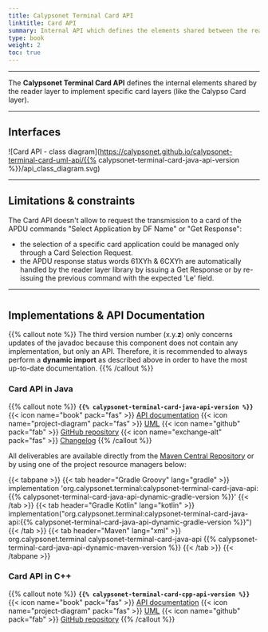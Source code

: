 ```yaml
---
title: Calypsonet Terminal Card API
linktitle: Card API
summary: Internal API which defines the elements shared between the reader layer and the card layer.
type: book
weight: 2
toc: true
---
```


---
The **Calypsonet Terminal Card API** defines the internal elements shared by the reader layer to implement specific card
layers (like the Calypso Card layer).

---
## Interfaces

![Card API - class diagram](https://calypsonet.github.io/calypsonet-terminal-card-uml-api/{{% calypsonet-terminal-card-java-api-version %}}/api_class_diagram.svg)

---
## Limitations & constraints

The Card API doesn't allow to request the transmission to a card of the APDU commands "Select Application by DF Name" 
or "Get Response":
- the selection of a specific card application could be managed only through a Card Selection Request.
- the APDU response status words 61XYh & 6CXYh are automatically handled by the reader layer library by issuing a 
  Get Response or by re-issuing the previous command with the expected 'Le' field.

---
#
## Implementations & API Documentation

{{% callout note %}}
The third version number (x.y.**z**) only concerns updates of the javadoc because this component does not contain any 
implementation, but only an API.
Therefore, it is recommended to always perform a **dynamic import** as described above in order to have the most 
up-to-date documentation.
{{% /callout %}}

### Card API in Java
{{% callout note %}}
**`{{% calypsonet-terminal-card-java-api-version %}}`**
<span class="component-metadata">{{< icon name="book" pack="fas" >}} [API documentation](https://calypsonet.github.io/calypsonet-terminal-card-java-api/)</span>
<span class="component-metadata">{{< icon name="project-diagram" pack="fas" >}} [UML](https://calypsonet.github.io/calypsonet-terminal-card-uml-api/)</span>
<span class="component-metadata">{{< icon name="github" pack="fab" >}} [GitHub repository](https://github.com/calypsonet/calypsonet-terminal-card-java-api/)</span>
<span class="component-metadata">{{< icon name="exchange-alt" pack="fas" >}} [Changelog](https://github.com/calypsonet/calypsonet-terminal-card-java-api/blob/main/CHANGELOG.md)</span>
{{% /callout %}}

All deliverables are available directly from the [Maven Central Repository](https://search.maven.org/search?q=a:calypsonet-terminal-card-java-api) or by using one of the project resource managers below:

{{< tabpane >}}
{{< tab header="Gradle Groovy" lang="gradle" >}}
implementation 'org.calypsonet.terminal:calypsonet-terminal-card-java-api:{{% calypsonet-terminal-card-java-api-dynamic-gradle-version %}}'
{{< /tab >}}
{{< tab header="Gradle Kotlin" lang="kotlin" >}}
implementation("org.calypsonet.terminal:calypsonet-terminal-card-java-api:{{% calypsonet-terminal-card-java-api-dynamic-gradle-version %}}")
{{< /tab >}}
{{< tab header="Maven" lang="xml" >}}
<dependency>
<groupId>org.calypsonet.terminal</groupId>
<artifactId>calypsonet-terminal-card-java-api</artifactId>
<version>{{% calypsonet-terminal-card-java-api-dynamic-maven-version %}}</version>
</dependency>
{{< /tab >}}
{{< /tabpane >}}

### Card API in C++
{{% callout note %}}
**`{{% calypsonet-terminal-card-cpp-api-version %}}`**
<span class="component-metadata">{{< icon name="book" pack="fas" >}} [API documentation](https://calypsonet.github.io/calypsonet-terminal-card-cpp-api/)</span>
<span class="component-metadata">{{< icon name="project-diagram" pack="fas" >}} [UML](https://calypsonet.github.io/calypsonet-terminal-card-uml-api/)</span>
<span class="component-metadata">{{< icon name="github" pack="fab" >}} [GitHub repository](https://github.com/calypsonet/calypsonet-terminal-card-cpp-api/)</span>
{{% /callout %}}
